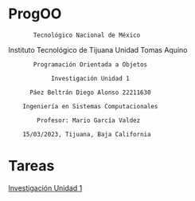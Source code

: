 # ProgOO

           Tecnológico Nacional de México

  Instituto Tecnológico de Tijuana Unidad Tomas Aquino

           Programación Orientada a Objetos 

                Investigación Unidad 1

          Páez Beltrán Diego Alonso 22211630

        Ingeniería en Sistemas Computacionales 

            Profesor: Mario García Valdez

        15/03/2023, Tijuana, Baja California

# Tareas

[Investigación Unidad 1](https://github.com/DaigoPaez/ProgOO/tree/main/ParadigmaOO)